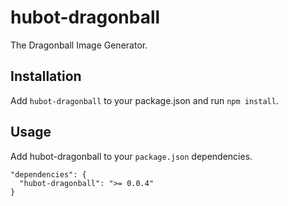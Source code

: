 # hubot-dragonball

The Dragonball Image Generator.

## Installation

Add `hubot-dragonball` to your package.json and run `npm install`.

## Usage

Add hubot-dragonball to your `package.json` dependencies.

```
"dependencies": {
  "hubot-dragonball": ">= 0.0.4"
}
```
